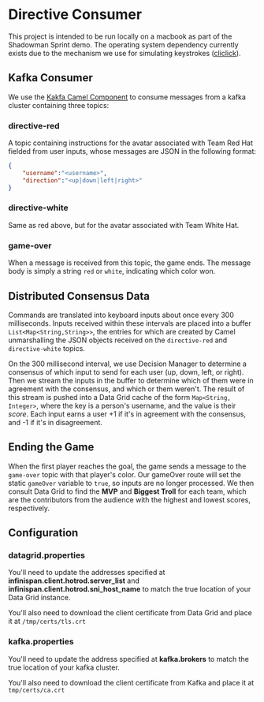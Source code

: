 # Directive Consumer
This project is intended to be run locally on a macbook as part of the Shadowman Sprint demo. The operating system dependency currently exists due to the mechanism we use for simulating keystrokes ([cliclick](https://github.com/andykrohg/cliclick)).

## Kafka Consumer
We use the [Kakfa Camel Component](https://camel.apache.org/components/latest/kafka-component.html) to consume messages from a kafka cluster containing three topics:

### directive-red
A topic containing instructions for the avatar associated with Team Red Hat fielded from user inputs, whose messages are JSON in the following format:
```json
{
    "username":"<username>",
    "direction":"<up|down|left|right>"
}
```

### directive-white
Same as red above, but for the avatar associated with Team White Hat.

### game-over
When a message is received from this topic, the game ends. The message body is simply a string `red` or `white`, indicating which color won.

## Distributed Consensus Data
Commands are translated into keyboard inputs about once every 300 milliseconds. Inputs received within these intervals are placed into a buffer `List<Map<String,String>>`, the entries for which are created by Camel unmarshalling the JSON objects received on the `directive-red` and `directive-white` topics.

On the 300 millisecond interval, we use Decision Manager to determine a consensus of which input to send for each user (up, down, left, or right). Then we stream the inputs in the buffer to determine which of them were in agreement with the consensus, and which or them weren't. The result of this stream is pushed into a Data Grid cache of the form `Map<String, Integer>`, where the key is a person's username, and the value is their _score_. Each input earns a user +1 if it's in agreement with the consensus, and -1 if it's in disagreement.

## Ending the Game
When the first player reaches the goal, the game sends a message to the `game-over` topic with that player's color. Our gameOver route will set the static `gameOver` variable to `true`, so inputs are no longer processed. We then consult Data Grid to find the __MVP__ and __Biggest Troll__ for each team, which are the contributors from the audience with the highest and lowest scores, respectively.

## Configuration
### datagrid.properties
You'll need to update the addresses specified at __infinispan.client.hotrod.server_list__ and __infinispan.client.hotrod.sni_host_name__ to match the true location of your Data Grid instance.

You'll also need to download the client certificate from Data Grid and place it at `/tmp/certs/tls.crt`

### kafka.properties
You'll need to update the address specified at __kafka.brokers__ to match the true location of your kafka cluster.

You'll also need to download the client certificate from Kafka and place it at `tmp/certs/ca.crt`




